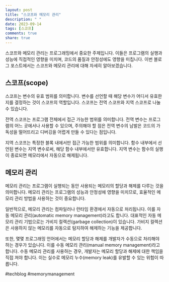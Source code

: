 ```yaml
---
layout: post
title: "스코프와 메모리 관리"
description: " "
date: 2023-09-14
tags: [스코프]
comments: true
share: true
---
```


스코프와 메모리 관리는 프로그래밍에서 중요한 주제입니다. 이들은 프로그램의 실행과 성능에 직접적인 영향을 미치며, 코드의 품질과 안정성에도 영향을 미칩니다. 이번 블로그 포스트에서는 스코프와 메모리 관리에 대해 자세히 알아보겠습니다.

## 스코프(scope)

스코프는 변수의 유효 범위를 의미합니다. 변수를 선언할 때 해당 변수가 어디서 유효한지를 결정하는 것이 스코프의 역할입니다. 스코프는 전역 스코프와 지역 스코프로 나눌 수 있습니다.

전역 스코프는 프로그램 전체에서 접근 가능한 범위를 의미합니다. 전역 변수는 프로그램의 어느 곳에서나 사용할 수 있으며, 주의해야 할 점은 전역 변수의 남발은 코드의 가독성을 떨어뜨리고 디버깅을 어렵게 만들 수 있다는 점입니다. 

지역 스코프는 특정한 블록 내에서만 접근 가능한 범위를 의미합니다. 함수 내부에서 선언된 변수는 지역 변수로써, 해당 함수 내부에서만 유효합니다. 지역 변수는 함수의 실행이 종료되면 메모리에서 자동으로 해제됩니다.

## 메모리 관리

메모리 관리는 프로그램이 실행되는 동안 사용되는 메모리의 할당과 해제를 다루는 것을 의미합니다. 메모리 관리는 프로그램의 성능과 안정성에 영향을 미치므로, 효율적인 메모리 관리 방법을 사용하는 것이 중요합니다.

일반적으로, 메모리 관리는 컴파일러나 런타임 환경에서 자동으로 처리됩니다. 이를 자동 메모리 관리(automatic memory management)라고도 합니다. 대표적인 자동 메모리 관리 기법으로는 가비지 컬렉션(garbage collection)이 있습니다. 가비지 컬렉션은 사용하지 않는 메모리를 자동으로 탐지하여 해제하는 기능을 제공합니다.

또한, 몇몇 프로그래밍 언어에서는 메모리 할당과 해제를 개발자가 수동으로 처리해야 하는 경우가 있습니다. 이를 수동 메모리 관리(manual memory management)라고 합니다. 수동 메모리 관리를 사용하는 경우, 개발자는 메모리 할당과 해제에 대한 책임을 직접 져야 합니다. 이는 실수로 메모리 누수(memory leak)를 유발할 수 있는 위험이 따릅니다.

#techblog #memorymanagement